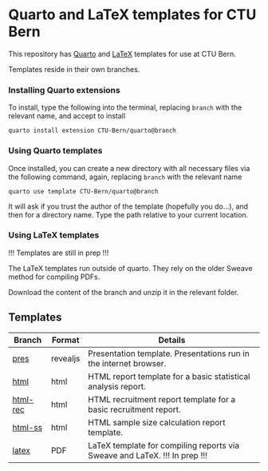# Quarto and LaTeX templates for CTU Bern

This repository has [Quarto](https://quarto.org/) and [LaTeX](https://latex.org) templates for use at CTU Bern. 

Templates reside in their own branches. 

### Installing Quarto extensions

To install, type the following into the terminal, replacing `branch` with the relevant name, and accept to install

```
quarto install extension CTU-Bern/quarto@branch
```

### Using Quarto templates

Once installed, you can create a new directory with all necessary files via the following command, again, replacing `branch` with the relevant name

```
quarto use template CTU-Bern/quarto@branch
```

It will ask if you trust the author of the template (hopefully you do...), and then for a directory name. Type the path relative to your current location.

### Using LaTeX templates

!!! Templates are still in prep !!!

The LaTeX templates run outside of quarto. They rely on the older Sweave method for compiling PDFs.

Download the content of the branch and unzip it in the relevant folder.

## Templates

| Branch | Format | Details |
| ------ | ------ | ------- |
| [pres](https://github.com/CTU-Bern/quarto/tree/pres) | revealjs | Presentation template. Presentations run in the internet browser. |
| [html](https://github.com/CTU-Bern/quarto/tree/html) | html | HTML report template for a basic statistical analysis report. |
| [html-rec](https://github.com/CTU-Bern/quarto/tree/html-rec) | html | HTML recruitment report template for a basic recruitment report. |
| [html-ss](https://github.com/CTU-Bern/quarto/tree/html-ss) | html | HTML sample size calculation report template. |
| [latex](https://github.com/CTU-Bern/quarto/tree/latex) | PDF | LaTeX template for compiling reports via Sweave and LaTeX. !!! In prep !!! |

